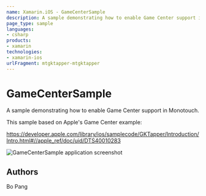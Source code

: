 ```yaml
---
name: Xamarin.iOS - GameCenterSample
description: A sample demonstrating how to enable Game Center support in Monotouch. This sample based on Apple's Game Center example:...
page_type: sample
languages:
- csharp
products:
- xamarin
technologies:
- xamarin-ios
urlFragment: mtgktapper-mtgktapper
---
```

# GameCenterSample

A sample demonstrating how to enable Game Center support in Monotouch.


This sample based on Apple's Game Center example:

https://developer.apple.com/library/ios/samplecode/GKTapper/Introduction/Intro.html#//apple_ref/doc/uid/DTS40010283


![GameCenterSample application screenshot](Screenshots/MTGKTapper1.png "GameCenterSample application screenshot")

## Authors

Bo Pang